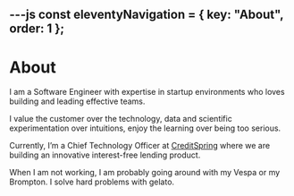 ---js
const eleventyNavigation = {
	key: "About",
	order: 1
};
---
# About

I am a Software Engineer with expertise in startup environments who loves building and leading effective teams.

I value the customer over the technology, data and scientific experimentation over intuitions, enjoy the learning over being too serious.

Currently, I’m a Chief Technology Officer at <a href="https://www.creditspring.co.uk">CreditSpring</a> where we are building an innovative interest-free lending product.

When I am not working, I am probably going around with my Vespa or my Brompton. I solve hard problems with gelato.
